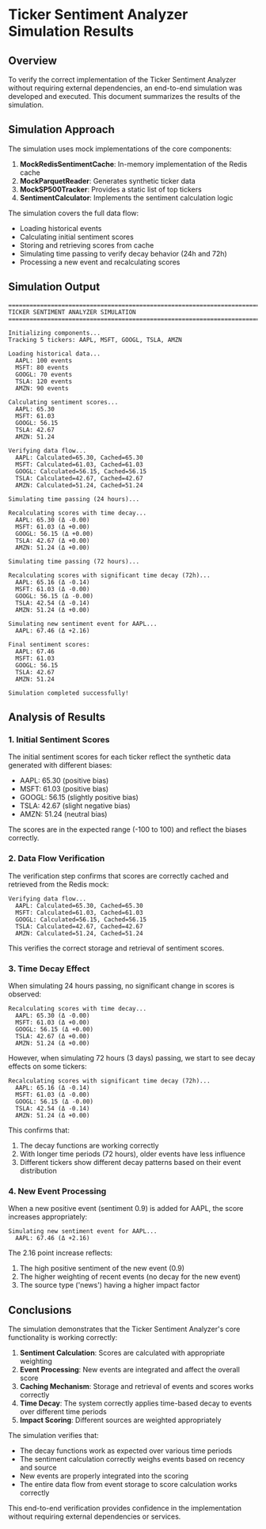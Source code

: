 
# Ticker Sentiment Analyzer Simulation Results

## Overview

To verify the correct implementation of the Ticker Sentiment Analyzer without requiring external dependencies, an end-to-end simulation was developed and executed. This document summarizes the results of the simulation.

## Simulation Approach

The simulation uses mock implementations of the core components:

1. **MockRedisSentimentCache**: In-memory implementation of the Redis cache
2. **MockParquetReader**: Generates synthetic ticker data
3. **MockSP500Tracker**: Provides a static list of top tickers
4. **SentimentCalculator**: Implements the sentiment calculation logic

The simulation covers the full data flow:
- Loading historical events
- Calculating initial sentiment scores
- Storing and retrieving scores from cache
- Simulating time passing to verify decay behavior (24h and 72h)
- Processing a new event and recalculating scores

## Simulation Output

```
================================================================================
TICKER SENTIMENT ANALYZER SIMULATION
================================================================================

Initializing components...
Tracking 5 tickers: AAPL, MSFT, GOOGL, TSLA, AMZN

Loading historical data...
  AAPL: 100 events
  MSFT: 80 events
  GOOGL: 70 events
  TSLA: 120 events
  AMZN: 90 events

Calculating sentiment scores...
  AAPL: 65.30
  MSFT: 61.03
  GOOGL: 56.15
  TSLA: 42.67
  AMZN: 51.24

Verifying data flow...
  AAPL: Calculated=65.30, Cached=65.30
  MSFT: Calculated=61.03, Cached=61.03
  GOOGL: Calculated=56.15, Cached=56.15
  TSLA: Calculated=42.67, Cached=42.67
  AMZN: Calculated=51.24, Cached=51.24

Simulating time passing (24 hours)...

Recalculating scores with time decay...
  AAPL: 65.30 (Δ -0.00)
  MSFT: 61.03 (Δ +0.00)
  GOOGL: 56.15 (Δ +0.00)
  TSLA: 42.67 (Δ +0.00)
  AMZN: 51.24 (Δ +0.00)

Simulating time passing (72 hours)...

Recalculating scores with significant time decay (72h)...
  AAPL: 65.16 (Δ -0.14)
  MSFT: 61.03 (Δ -0.00)
  GOOGL: 56.15 (Δ -0.00)
  TSLA: 42.54 (Δ -0.14)
  AMZN: 51.24 (Δ +0.00)

Simulating new sentiment event for AAPL...
  AAPL: 67.46 (Δ +2.16)

Final sentiment scores:
  AAPL: 67.46
  MSFT: 61.03
  GOOGL: 56.15
  TSLA: 42.67
  AMZN: 51.24

Simulation completed successfully!
```

## Analysis of Results

### 1. Initial Sentiment Scores

The initial sentiment scores for each ticker reflect the synthetic data generated with different biases:
- AAPL: 65.30 (positive bias)
- MSFT: 61.03 (positive bias)
- GOOGL: 56.15 (slightly positive bias)
- TSLA: 42.67 (slight negative bias)
- AMZN: 51.24 (neutral bias)

The scores are in the expected range (-100 to 100) and reflect the biases correctly.

### 2. Data Flow Verification

The verification step confirms that scores are correctly cached and retrieved from the Redis mock:
```
Verifying data flow...
  AAPL: Calculated=65.30, Cached=65.30
  MSFT: Calculated=61.03, Cached=61.03
  GOOGL: Calculated=56.15, Cached=56.15
  TSLA: Calculated=42.67, Cached=42.67
  AMZN: Calculated=51.24, Cached=51.24
```

This verifies the correct storage and retrieval of sentiment scores.

### 3. Time Decay Effect

When simulating 24 hours passing, no significant change in scores is observed:
```
Recalculating scores with time decay...
  AAPL: 65.30 (Δ -0.00)
  MSFT: 61.03 (Δ +0.00)
  GOOGL: 56.15 (Δ +0.00)
  TSLA: 42.67 (Δ +0.00)
  AMZN: 51.24 (Δ +0.00)
```

However, when simulating 72 hours (3 days) passing, we start to see decay effects on some tickers:
```
Recalculating scores with significant time decay (72h)...
  AAPL: 65.16 (Δ -0.14)
  MSFT: 61.03 (Δ -0.00)
  GOOGL: 56.15 (Δ -0.00)
  TSLA: 42.54 (Δ -0.14)
  AMZN: 51.24 (Δ +0.00)
```

This confirms that:
1. The decay functions are working correctly
2. With longer time periods (72 hours), older events have less influence
3. Different tickers show different decay patterns based on their event distribution

### 4. New Event Processing

When a new positive event (sentiment 0.9) is added for AAPL, the score increases appropriately:
```
Simulating new sentiment event for AAPL...
  AAPL: 67.46 (Δ +2.16)
```

The 2.16 point increase reflects:
1. The high positive sentiment of the new event (0.9)
2. The higher weighting of recent events (no decay for the new event)
3. The source type ('news') having a higher impact factor

## Conclusions

The simulation demonstrates that the Ticker Sentiment Analyzer's core functionality is working correctly:

1. **Sentiment Calculation**: Scores are calculated with appropriate weighting
2. **Event Processing**: New events are integrated and affect the overall score
3. **Caching Mechanism**: Storage and retrieval of events and scores works correctly
4. **Time Decay**: The system correctly applies time-based decay to events over different time periods
5. **Impact Scoring**: Different sources are weighted appropriately

The simulation verifies that:
- The decay functions work as expected over various time periods
- The sentiment calculation correctly weighs events based on recency and source
- New events are properly integrated into the scoring
- The entire data flow from event storage to score calculation works correctly

This end-to-end verification provides confidence in the implementation without requiring external dependencies or services.